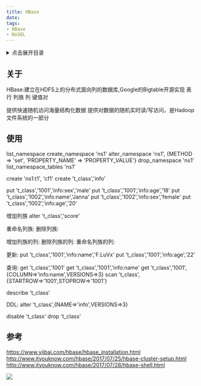 ```yaml
---
title: HBase
date:
tags:
- HBase
- NoSQL
---
```

<details>
<summary>点击展开目录</summary>
<!-- TOC -->

- [关于](#关于)
- [使用](#使用)
- [参考](#参考)

<!-- /TOC -->
</details>

## 关于

HBase:建立在HDFS上的分布式面向列的数据库,Google的Bigtable开源实现
表 行 列族 列 键值对

提供快速随机访问海量结构化数据
提供对数据的随机实时读/写访问，是Hadoop文件系统的一部分


## 使用

list_namespace
create_namespace 'ns1'
alter_namespace 'ns1', {METHOD => 'set', 'PROPERTY_NAME' => 'PROPERTY_VALUE'}
drop_namespace 'ns1'
list_namespace_tables 'ns1'


create 'ns1:t1', 'cf1'
create 't_class','info'

put 't_class','1001','info:sex','male'
put 't_class','1001','info:age','18'
put 't_class','1002','info:name','Janna'
put 't_class','1002','info:sex','female'
put 't_class','1002','info:age','20'

增加列族
alter 't_class','score'

重命名列族:
删除列族:

增加列族的列:
删除列族的列:
重命名列族的列:

更新:
put 't_class','1001','info:name','F.LuVx'
put 't_class','1001','info:age','22'


查询:
get 't_class','1001'
get 't_class','1001','info:name'
get 't_class','1001',{COLUMN=>'info:name',VERSIONS=>3}
scan 't_class',{STARTROW=>'1001',STOPROW=>'1001'}

describe 't_class'

DDL:
alter 't_class',{NAME=>'info',VERSIONS=>3}

disable 't_class'
drop 't_class'

## 参考

https://www.yiibai.com/hbase/hbase_installation.html
http://www.ityouknow.com/hbase/2017/07/25/hbase-cluster-setup.html
http://www.ityouknow.com/hbase/2017/07/28/hbase-shell.html

[![](https://static.segmentfault.com/v-5b1df2a7/global/img/creativecommons-cc.svg)](https://creativecommons.org/licenses/by-nc-nd/4.0/)